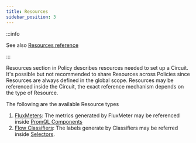 ```yaml
---
title: Resources
sidebar_position: 3
---
```


<!-- Resources needed to support a Circuit -->

:::info

See also [Resources reference](/references/configuration/policies.md#v1-resources)

:::

Resources section in Policy describes resources needed to set up a Circuit. It's
possible but not recommended to share Resources across Policies since Resources
are always defined in the global scope. Resources may be referenced inside the
Circuit, the exact reference mechanism depends on the type of Resource.

The following are the available Resource types

1. [FluxMeters][flux-meter]: The metrics generated by FluxMeter may be
   referenced inside [PromQL Components][promql-reference]
2. [Flow Classifiers][flow-classifier]: The labels generate by Classifiers may
   be referred inside [Selectors][selector-reference].

[flux-meter]: /concepts/flow-control/flux-meter.md
[flow-classifier]: /concepts/flow-control/flow-classifier.md
[promql-reference]: /references/configuration/policies.md#v1-prom-q-l
[selector-reference]: /references/configuration/policies.md#v1-selector
